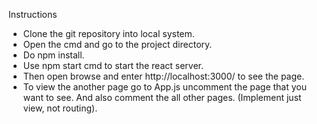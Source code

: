 
Instructions
* Clone the git repository into local system.
* Open the cmd and go to the project directory.
* Do npm install.
* Use npm start cmd to start the react server.
* Then open browse and enter http://localhost:3000/ to see the page.
* To view the another page go to App.js uncomment the page that you want to see. And also comment the all other pages. (Implement just view, not routing).
